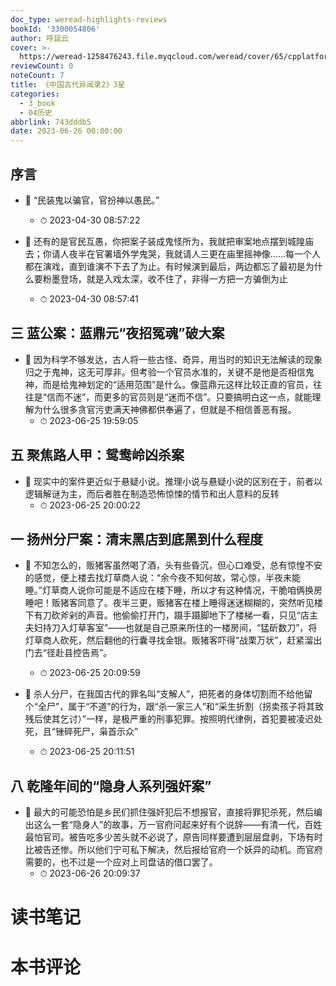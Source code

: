 ```yaml
---
doc_type: weread-highlights-reviews
bookId: '3300054806'
author: 呼延云
cover: >-
  https://weread-1258476243.file.myqcloud.com/weread/cover/65/cpplatform_ubichh3enb4vdb6kybrrre/t7_cpplatform_ubichh3enb4vdb6kybrrre1681096375.jpg
reviewCount: 0
noteCount: 7
title: 《中国古代异闻录2》3星
categories:
  - 3_book
  - 04历史
abbrlink: 743dddb5
date: 2023-06-26 00:00:00
---
```



## 序言


- 📌 “民装鬼以骗官，官扮神以愚民。” 
    - ⏱ 2023-04-30 08:57:22 

- 📌 还有的是官民互愚，你把案子装成鬼怪所为，我就把审案地点摆到城隍庙去；你请人夜半在官署墙外学鬼哭，我就请人三更在庙里摇神像……每一个人都在演戏，直到谁演不下去了为止。有时候演到最后，两边都忘了最初是为什么要粉墨登场，就是入戏太深，收不住了，非得一方把一方骗倒为止 
    - ⏱ 2023-04-30 08:57:41 
## 三 蓝公案：蓝鼎元“夜招冤魂”破大案


- 📌 因为科学不够发达，古人将一些古怪、奇异，用当时的知识无法解读的现象归之于鬼神，这无可厚非。但考验一个官员水准的，关键不是他是否相信鬼神，而是给鬼神划定的“适用范围”是什么。像蓝鼎元这样比较正直的官员，往往是“信而不迷”，而更多的官员则是“迷而不信”。只要搞明白这一点，就能理解为什么很多贪官污吏满天神佛都供奉遍了，但就是不相信善恶有报。 
    - ⏱ 2023-06-25 19:59:05 
## 五 聚焦路人甲：鸳鸯岭凶杀案


- 📌 现实中的案件更近似于悬疑小说。推理小说与悬疑小说的区别在于，前者以逻辑解谜为主，而后者胜在制造恐怖惊悚的情节和出人意料的反转 
    - ⏱ 2023-06-25 20:00:22 
## 一 扬州分尸案：清末黑店到底黑到什么程度


- 📌 不知怎么的，贩猪客虽然喝了酒，头有些昏沉，但心口难受，总有惊惶不安的感觉，便上楼去找灯草商人说：“余今夜不知何故，常心惊，半夜未能睡。”灯草商人说你可能是不适应在楼下睡，所以才有这种情况，干脆咱俩换房睡吧！贩猪客同意了。夜半三更，贩猪客在楼上睡得迷迷糊糊的，突然听见楼下有刀砍斧剁的声音。他偷偷打开门，蹑手蹑脚地下了楼梯一看，只见“店主夫妇持刀入灯草客室”——也就是自己原来所住的一楼房间，“猛斫数刀”，将灯草商人砍死，然后翻他的行囊寻找金银。贩猪客吓得“战栗万状”，赶紧溜出门去“径赴县控告焉”。 
    - ⏱ 2023-06-25 20:09:59 

- 📌 杀人分尸，在我国古代的罪名叫“支解人”，把死者的身体切割而不给他留个“全尸”，属于“不道”的行为，跟“杀一家三人”和“采生折割（拐卖孩子将其致残后使其乞讨）”一样，是极严重的刑事犯罪。按照明代律例，首犯要被凌迟处死，且“锉碎死尸，枭首示众” 
    - ⏱ 2023-06-25 20:11:51 
## 八 乾隆年间的“隐身人系列强奸案”


- 📌 最大的可能恐怕是乡民们抓住强奸犯后不想报官，直接将罪犯杀死，然后编出这么一套“隐身人”的故事，万一官府问起来好有个说辞——有清一代，百姓最怕官司。被告吃多少苦头就不必说了，原告同样要遭到层层盘剥，下场有时比被告还惨。所以他们宁可私下解决，然后报给官府一个妖异的动机。而官府需要的，也不过是一个应对上司盘诘的借口罢了。 
    - ⏱ 2023-06-26 20:09:37 

# 读书笔记


# 本书评论
